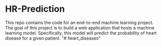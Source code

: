 # HR-Prediction
This repo contains the code for an end-to-end machine learning project. The goal of this project is to build a web application that hosts a machine learning model. Specifically, this model will predict the probability of heart disease for a given patient. 
"# heart_diseases" 
